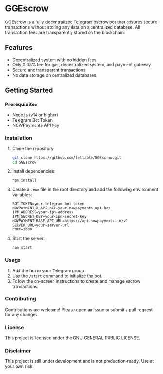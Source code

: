 # GGEscrow

GGEscrow is a fully decentralized Telegram escrow bot that ensures secure transactions without storing any data on a centralized database. All transaction fees are transparently stored on the blockchain.

## Features

- Decentralized system with no hidden fees
- Only 0.05% fee for gas, decentralized system, and payment gateway
- Secure and transparent transactions
- No data storage on centralized databases

## Getting Started

### Prerequisites

- Node.js (v14 or higher)
- Telegram Bot Token
- NOWPayments API Key

### Installation

1. Clone the repository:

    ```bash
    git clone https://github.com/lettable/GGEscrow.git
    cd GGEscrow
    ```

2. Install dependencies:

    ```bash
    npm install
    ```

3. Create a `.env` file in the root directory and add the following environment variables:

    ```properties
    BOT_TOKEN=your-telegram-bot-token
    NOWPAYMENT_X_API_KEY=your-nowpayments-api-key
    IPN_ADDRESS=your-ipn-address
    IPN_SECRET_KEY=your-ipn-secret-key
    NOWPAYMENT_BASE_API_URL=https://api.nowpayments.io/v1
    SERVER_URL=your-server-url
    PORT=3000
    ```

4. Start the server:

    ```bash
    npm start
    ```

### Usage

1. Add the bot to your Telegram group.
2. Use the `/start` command to initialize the bot.
3. Follow the on-screen instructions to create and manage escrow transactions.

### Contributing

Contributions are welcome! Please open an issue or submit a pull request for any changes.

### License

This project is licensed under the GNU GENERAL PUBLIC LICENSE.

### Disclaimer

This project is still under development and is not production-ready. Use at your own risk.
